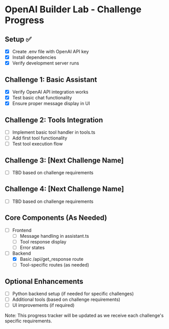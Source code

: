 # OpenAI Builder Lab - Challenge Progress

## Setup ✅
- [x] Create .env file with OpenAI API key
- [x] Install dependencies
- [x] Verify development server runs

## Challenge 1: Basic Assistant
- [x] Verify OpenAI API integration works
- [x] Test basic chat functionality
- [x] Ensure proper message display in UI

## Challenge 2: Tools Integration
- [ ] Implement basic tool handler in tools.ts
- [ ] Add first tool functionality
- [ ] Test tool execution flow

## Challenge 3: [Next Challenge Name]
- [ ] TBD based on challenge requirements

## Challenge 4: [Next Challenge Name]
- [ ] TBD based on challenge requirements

## Core Components (As Needed)
- [ ] Frontend
  - [ ] Message handling in assistant.ts
  - [ ] Tool response display
  - [ ] Error states

- [ ] Backend
  - [x] Basic /api/get_response route
  - [ ] Tool-specific routes (as needed)

## Optional Enhancements
- [ ] Python backend setup (if needed for specific challenges)
- [ ] Additional tools (based on challenge requirements)
- [ ] UI improvements (if required)

Note: This progress tracker will be updated as we receive each challenge's specific requirements. 